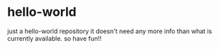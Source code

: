 # hello-world
just a hello-world repository
it doesn't need any more info than what is currently available. so have fun!!
